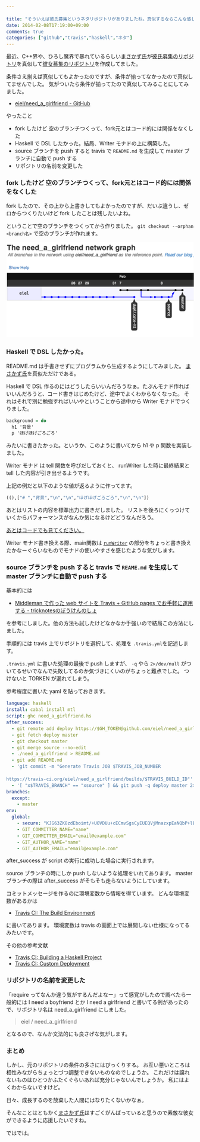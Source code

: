 ```yaml
---

title: "そういえば彼氏募集というネタリポジトリがありましたね。真似するならこんな感じかなぁ。"
date: 2014-02-08T17:19:00+09:00
comments: true
categories: ["github","travis","haskell","ネタ"]
---
```


最近、C++界や、ひろし魔界で暴れているらしい[まさかず氏](https://twitter.com/PG_nonen)が[彼氏募集のリポジトリ](https://github.com/norinori2222/boyfriend_require)を真似して[彼女募集のリポジトリ](https://github.com/minamiyama1994/girlfriend_require)を作成してました。

条件さえ揃えば真似してもよかったのですが、条件が揃ってなかったので真似してませんでした。
気がついたら条件が揃ってたので真似してみることにしてみました。

* [﻿eiel/need_a_girlfriend - GitHub](https://github.com/eiel/need_a_girlfriend)

やったこと

* fork したけど 空のブランチつくって、fork元とはコード的には関係をなくした
* Haskell で DSL したかった。結局、Writer モナドの上に構築した。
* source ブランチを push すると travis で `README.md` を生成して master ブランチに自動で push する
* リポジトリの名前を変更した

### fork したけど 空のブランチつくって、fork元とはコード的には関係をなくした

fork したので、その上から上書きしてもよかったのですが、だいぶ違うし、ゼロからつくりたいけど fork したことは残したいよね。

ということで空のブランチをつくってから作りました。
`git checkout --orphan <branch名>` で空のブランチが作れます。

![ネットワーク](/images/2014-02-08-network.png)

### Haskell で DSL したかった。

README.md は手書きせずにプログラムから生成するようにしてみました。
[まさかず氏](https://twitter.com/PG_nonen)を真似ただけである。

Haskell で DSL 作るのにはどうしたらいいんだろうなぁ。たぶんモナド作ればいいんだろうと、コード書きはじめたけど、途中でよくわからなくなった。
それはそれで別に勉強すればいいやということから途中から Writer モナドでつくりました。

```haskell
background = do
  h1 '背景'
  p 'ほげほげごろごろ'
```

みたいに書きたかった。というか、このように書いてから h1 や p 関数を実装しました。

Writer モナド は tell 関数を呼びだしておくと、 runWriter した時に最終結果と tell した内容が引き出せるようです。

上記の例だと以下のような値が返るように作ってます。

```haskell
((),["# ","背景","\n","\n","ほげほげごろごろ","\n","\n"])
```

あとはリストの内容を標準出力に書きだしました。
リストを後ろにくっつけていくからパフォーマンスがなんか気になるけどどうなんだろう。

[あとはコードでも見てください。](https://github.com/eiel/need_a_girlfriend/blob/master/need_a_girlfriend.hs)

Writer モナド書き換える際、main関数は [`runWriter`](https://github.com/eiel/need_a_girlfriend/blob/master/need_a_girlfriend.hs#L3) の部分をちょっと書き換えたかなーぐらいなものでモナドの使いやすさを感じたような気がします。

### source ブランチを push すると travis で `REAME.md` を生成して master ブランチに自動で push する

基本的には

* [Middleman で作った web サイトを Travis + GitHub pages でお手軽に運用する - tricknotesのぼうけんのしょ](http://tricknotes.hateblo.jp/entry/2013/06/17/020229)

を参考にしました。他の方法も試したけどなかなか手強いので結局この方法にしました。

手順的には travis 上でリポジトリを選択して、処理を `.travis.yml`を記述します。

`.travis.yml` に書いた処理の最後で push しますが、 `-q` やら `2>/dev/null` がついてるせいでなんで失敗してるのか気づきにくいのがちょっと難点でした。
つけないと TORKEN が漏れてしまう。

参考程度に書いた yaml を貼っておきます。

```yaml
language: haskell
install: cabal install mtl
script: ghc need_a_girlfriend.hs
after_success:
  - git remote add deploy https://$GH_TOKEN@github.com/eiel/need_a_girlfriend.git
  - git fetch deploy master
  - git checkout master
  - git merge source --no-edit
  - ./need_a_girlfriend > README.md
  - git add README.md
  - 'git commit -m "Generate Travis JOB $TRAVIS_JOB_NUMBER

https://travis-ci.org/eiel/need_a_girlfriend/builds/$TRAVIS_BUILD_ID"'
  - '[ "x$TRAVIS_BRANCH" == "xsource" ] && git push -q deploy master 2>/dev/null'
branches:
  except:
    - master
env:
  global:
    - secure: "KJG63ZK8zdEboimt/+UOVDUu+cECmvSgsCyEUEQVjMnazxpEaNQbP+lEQv9TWki6eRtr71+vt3LU7H4H8Wm/jURV2WiYe31ZeE7wvRcjjaHRWHYfeTJ5OyBJhCJoauKBAwL/jIFSTDt3IEgGIW42WPwagGexHKm+Vh/0ETK1CNc="
    - GIT_COMMITTER_NAME="name"
    - GIT_COMMITTER_EMAIL="email@example.com"
    - GIT_AUTHOR_NAME="name"
    - GIT_AUTHOR_EMAIL="email@example.com"
```

after_success が script の実行に成功した場合に実行されます。

source ブランチの時にしか push しないような処理をいれてあります。
master ブランチの際は after_success がそもそも走らないようにしています。

コミットメッセージを作るのに環境変数から情報を得ています。
どんな環境変数があるかは

* [Travis CI: The Build Environment](http://docs.travis-ci.com/user/ci-environment/)

に書いてあります。
環境変数は travis の画面上では展開しない仕様になってるみたいです。

その他の参考文献

* [Travis CI: Building a Haskell Project](http://docs.travis-ci.com/user/languages/haskell/)
* [Travis CI: Custom Deployment](http://docs.travis-ci.com/user/deployment/custom/)

### リポジトリの名前を変更した

「require ってなんか違う気がするんだよなー」って感覚がしたので調べたら一般的には I need a boyfriend とか I need a girlfriend と書いてる例があったので、リポジトリ名は need_a_girlfriend にしました。

> eiel / need_a_girlfriend

となるので、なんか文法的にも良さげな気がします。

### まとめ

しかし、元のリポジトリの条件の多さにはびっくりする。
お互い悪いところは相性みながらちょっとづつ調整できないものなのでしょうか。
これだけは譲れないものはひとつかふたくぐらいあれば充分じゃないんでしょうか。
私にはよくわからないですけど。

日々、成長するのを放棄した人間にはなりたくないかなぁ。

そんなことはともかく[まさかず氏](https://twitter.com/PG_nonen)はすごくがんばっていると思うので素敵な彼女ができるように応援したいですね。

ではでは。
